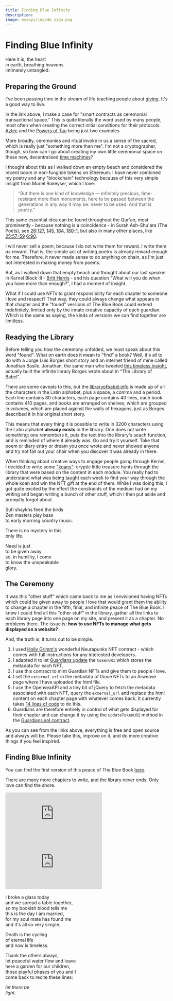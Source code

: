 ```yaml
---
title: Finding Blue Infinity
description:
image: essays/img/de_sign.png
---
```


# Finding Blue Infinity

Here it is, the heart  
in earth, breathing heavens  
intimately untangled.  

## Preparing the Ground

I've been passing time in the stream of life teaching people about [giving](https://kernel.community/en/learn/module-7/giving/#sacrifice-scarcity). It's a good way to live.

In the link above, I make a case for "smart contracts as ceremonial transactional space." This is quite literally the word used by many people, most often when creating the correct initial conditions for their protocols: [Aztec](https://medium.com/aztec-protocol/aztec-how-the-ceremony-works-5c23a54e2dd9) and the [Powers of Tau](https://www.zfnd.org/blog/conclusion-of-powers-of-tau/) being just two examples.

More broadly, ceremonies and ritual invoke in us a sense of the sacred, which is really just "something more than me". I'm not a cryptographer, though, so how can I go about creating my own little ceremonial space on these new, decentralised [time machines](https://kernel.community/en/learn/module-3/time/#media-environments)? 

I thought about this as I walked down an empty beach and considered the recent boom in non-fungible tokens on Ethereum. I have never combined my poetry and any "blockchain" technology because of this very simple insight from Muriel Rukeyser, which I love:

> “But there is one kind of knowledge — infinitely precious, time-resistant more than monuments, here to be passed between the generations in any way it may be: never to be used. And that is poetry.”

This same essential idea can be found throughout the Qur'an, most prominently - because nothing is a coincidence - in Surah Ash-Shu'ara (The Poets), see [26:127](https://quran.com/26/127), [145](https://quran.com/26/145), [164](https://quran.com/26/164), [180-1](https://quran.com/26/180-181), but also in many other places, like [25:57-59](https://quran.com/25/57-59) [6:90](https://quran.com/6/90).

I will never sell a poem, because I do not write them for reward. I write them _as_ reward. That is, the simple act of writing poetry is already reward enough for me. Therefore, it never made sense to do anything on chain, as I'm just not interested in making money from poems.

But, as I walked down that empty beach and thought about our last speaker in Kernel Block III - [Britt Harris](https://en.wikipedia.org/wiki/Thomas_Britton_Harris_IV) - and his question "What will you do when you have more than enough?", I had a moment of insight.

What if I could use NFTs to grant responsibility for each chapter to someone I love and respect? That way, they could always change what appears in that chapter and the "found" versions of The Blue Book could extend indefinitely, limited only by the innate creative capacity of each guardian. Which is the same as saying, the kinds of versions we can find together are limitless.

## Readying the Library

Before telling you how the ceremony unfolded, we must speak about this word "found". What on earth does it mean to "find" a book? Well, it's all to do with a Jorge Luis Borges short story and an internet friend of mine called Jonathan Basile. Jonathan, the same man who tweeted [this timeless insight](https://twitter.com/jonothingEB/status/1358481358042103810), actually built the infinite library Borges wrote about in “The Library of Babel”.

There are some caveats to this, but the [libraryofbabel.info](https://libraryofbabel.info) is made up of all the characters in the Latin alphabet, plus a space, a comma and a period. Each line contains 80 characters, each page contains 40 lines, each book contains 410 pages, and books are arranged on shelves, which are grouped in volumes, which are placed against the walls of hexagons, just as Borges described it in his original short story.

This means that every thing it is possible to write in 3200 characters using the Latin alphabet **already exists** in the library. One does not write something; one remembers it, puts the text into the library's seach function, and is reminded of where it already was. Go and try it yourself. Take that poem or diary entry or dream you once wrote and never showed anyone and try not fall out your chair when you discover it was already in there.

When thinking about creative ways to engage people going through Kernel, I decided to write some ["koans"](https://kernel.community/en/koans/): cryptic little treasure hunts through the library that were based on the content in each module. You really had to understand what was being taught each week to find your way through the whole koan and win the NFT gift at the end of them. While I was doing this, I got quite excited by the effect the constraints of the medium had on my writing and began writing a bunch of other stuff, which I then put aside and promptly forgot about.

Sufi shaykhs feed the birds  
Zen masters play bass  
to early morning country music.  
  
There is no mystery in this  
only life.   
  
Need is just  
to be given away  
so, in humility, I come  
to know the unspeakable  
glory.  

## The Ceremony

It was this "other stuff" which came back to me as I envisioned having NFTs which could be given away to people I love that would grant them the ability to change a chapter in the fifth, final, and infinite peace of The Blue Book. I knew I could find all this "other stuff" in the library, gather all the links to each library page into one page on my site, and present it as a chapter. No problems there. The issue is: **how to use NFTs to manage what gets displayed on a website?**

And, the truth is, it turns out to be simple.

1. I used [Holly Grimm's](https://github.com/Dynamiculture/neurapunks-contract) wonderful Neurapunks NFT contract - which comes with full instructions for any interested developers.
2. I adapted it to let [Guardians update](https://github.com/andytudhope/finding-the-blue-book/blob/main/contracts/ERC721Tradable.sol#L68) the `tokenURI` which stores the metadata for each NFT.
3. I use this contract to mint Guardian NFTs and give them to people I love.
4. I set the `external_url` in the metadata of those NFTs to an Arweave page where I have uploaded the html file.
5. I use the OpenseaAPI and a tiny bit of jQuery to fetch the metadata associated with each NFT, query the `external_url` and replace the html content on each chapter page with whatever comes back. It currently takes [14 lines of code](https://github.com/andytudhope/finding-the-blue-book/blob/gh-pages/assets/js/main.js) to do this.
6. Guardians are therefore entirely in control of what gets displayed for their chapter and can change it by using the `updateTokenURI` method in the [Guardians.sol contract](https://etherscan.io/address/0xeB3fC95B74C79C2c3469188A72df2c2399D752AB#writeContract).

As you can see from the links above, everything is free and open source and always will be. Please take this, improve on it, and do more creative things if you feel inspired.

## Finding Blue Infinity

You can find the first version of this peace of The Blue Book [here](http://finding.thebluebook.co.za).

There are many more chapters to write, and the library never ends. Only love can find the shore.

<iframe class="video-frame-half" src="https://www.youtube-nocookie.com/embed/m1y2aPx8CrI" frameborder="0" allow="accelerometer; autoplay; encrypted-media; gyroscope; picture-in-picture" allowfullscreen></iframe>


<iframe class="video-frame-half" src="https://www.youtube-nocookie.com/embed/_zUjMrvrraw" frameborder="0" allow="accelerometer; autoplay; encrypted-media; gyroscope; picture-in-picture" allowfullscreen></iframe>
  &nbsp;&nbsp;
  
I broke a glass today  
and we spread a table together,   
so my bookish blood tells me  
this is the day I am married,  
for my soul mate has found me  
and it's all so very simple.  
  
Death is the cycling  
of eternal life  
and now is timeless.  
  
Thank the others always,  
let peaceful water flow and leave  
here a garden for our children,  
those playful phases of you and I   
come back to recite these lines:  
  
_let there be_  
_light._ 